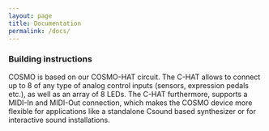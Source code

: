 ```yaml
---
layout: page
title: Documentation
permalink: /docs/
---
```


### Building instructions

COSMO is based on our COSMO-HAT circuit. The C-HAT allows to connect up to 8 of any type of analog control inputs (sensors, expression pedals etc.), as well as an array of 8 LEDs. The C-HAT furthermore, supports a MIDI-In and MIDI-Out connection, which makes the COSMO device more flexible for applications like a standalone Csound based synthesizer or for interactive sound installations.




